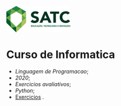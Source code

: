 ![](logosatc.png)
# Curso de Informatica
 - *Linguagem de Programacao*;
 - *2020*;
 - *Exercicios avaliativos*;
 - *Python*; 
 - [Exercicios](https://github.com/victorbonomi16/infosatc-lp-avaliativo-01) . 
  
         
  
